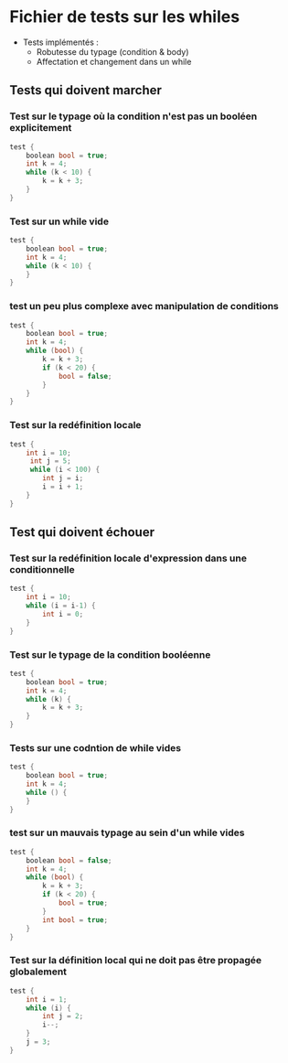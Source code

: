 # Fichier de tests sur les whiles

-   Tests implémentés :
    -   Robutesse du typage (condition & body)
    -   Affectation et changement dans un while

## Tests qui doivent marcher

### Test sur le typage où la condition n'est pas un booléen explicitement

```c
test {
	boolean bool = true;
	int k = 4;
	while (k < 10) {
		k = k + 3;
	}
}
```

### Test sur un while vide

```c
test {
	boolean bool = true;
	int k = 4;
	while (k < 10) {
	}
}
```

### test un peu plus complexe avec manipulation de conditions

```c
test {
	boolean bool = true;
	int k = 4;
	while (bool) {
		k = k + 3;
		if (k < 20) {
			bool = false;
		}
	}
}
```

### Test sur la redéfinition locale

```c
test {
	int i = 10;
     int j = 5;
     while (i < 100) {
     	int j = i;
     	i = i + 1;
    }
}
```

## Test qui doivent échouer

### Test sur la redéfinition locale d'expression dans une conditionnelle

```c
test {
	int i = 10;
    while (i = i-1) {
        int i = 0;
    }
}
```

### Test sur le typage de la condition booléenne

```c
test {
	boolean bool = true;
	int k = 4;
	while (k) {
		k = k + 3;
	}
}
```

### Tests sur une codntion de while vides

```c
test {
	boolean bool = true;
	int k = 4;
	while () {
	}
}
```

### test sur un mauvais typage au sein d'un while vides

```c
test {
	boolean bool = false;
	int k = 4;
	while (bool) {
		k = k + 3;
		if (k < 20) {
			bool = true;
		}
		int bool = true;
	}
}
```

### Test sur la définition local qui ne doit pas être propagée globalement

```c
test {
	int i = 1;
	while (i) {
        int j = 2;
        i--;
    }
    j = 3;
}
```
